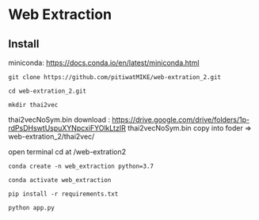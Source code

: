 # Web Extraction
## Install
miniconda: https://docs.conda.io/en/latest/miniconda.html

```
git clone https://github.com/pitiwatMIKE/web-extration_2.git
```

```
cd web-extration_2.git
```

```
mkdir thai2vec
```

thai2vecNoSym.bin 
download : https://drive.google.com/drive/folders/1p-rdPsDHswtUspuXYNpcxiFYOlkLtzIR
thai2vecNoSym.bin copy into foder => web-extration_2/thai2vec/

open terminal
cd at /web-extration2
```
conda create -n web_extraction python=3.7
```

```
conda activate web_extraction
```

```
pip install -r requirements.txt
```

```
python app.py
```






